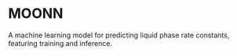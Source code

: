 # MOONN
A machine learning model for predicting liquid phase rate constants, featuring training and inference. 
